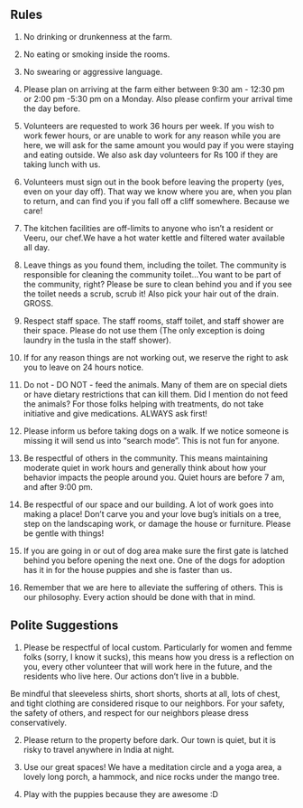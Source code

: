 Rules
----------

1) No drinking or drunkenness at the farm.

2) No eating or smoking inside the rooms.

3) No swearing or aggressive language.

4) Please plan on arriving at the farm either between 9:30 am - 12:30 pm or 2:00 pm -5:30 pm on a Monday. Also please confirm your arrival time the day before.

5) Volunteers are requested to work 36 hours per week. If you wish to work fewer hours, or are unable to work for any reason while you are here, we will ask for the same amount you would pay if you were staying and eating outside. We also ask day volunteers for Rs 100 if they are taking lunch with us.

6) Volunteers must sign out in the book before leaving the property (yes, even on your day off). That way we know where you are, when you plan to return, and can find you if you fall off a cliff somewhere. Because we care!

7) The kitchen facilities are off-limits to anyone who isn’t a resident or Veeru, our chef.We have a hot water kettle and filtered water available all day.

8) Leave things as you found them, including the toilet. The community is responsible for cleaning the community toilet…You want to be part of the community, right? Please be sure to clean behind you and if you see the toilet needs a scrub, scrub it! Also pick your hair out of the drain. GROSS.

9) Respect staff space. The staff rooms, staff toilet, and staff shower are their space. Please do not use them (The only exception is doing laundry in the tusla in the staff shower).

10) If for any reason things are not working out, we reserve the right to ask you to leave on 24 hours notice.

11) Do not - DO NOT - feed the animals. Many of them are on special diets or have dietary restrictions that can kill them. Did I mention do not feed the animals? For those folks helping with treatments, do not take initiative and give medications. ALWAYS ask first!

12) Please inform us before taking dogs on a walk. If we notice someone is missing it will send us into “search mode”. This is not fun for anyone.

13) Be respectful of others in the community. This means maintaining moderate quiet in work hours and generally think about how your behavior impacts the people around you. Quiet hours are before 7 am, and after 9:00 pm.

14) Be respectful of our space and our building. A lot of work goes into making a place! Don’t carve you and your love bug’s initials on a tree, step on the landscaping work, or damage the house or furniture. Please be gentle with things!

15) If you are going in or out of dog area make sure the first gate is latched behind you before opening the next one. One of the dogs for adoption has it in for the house puppies and she is faster than us.

16) Remember that we are here to alleviate the suffering of others. This is our philosophy. Every action should be done with that in mind.



Polite Suggestions
----------

1) Please be respectful of local custom. Particularly for women and femme folks (sorry, I know it sucks), this means how you dress is a reflection on you, every other volunteer that will work here in the future, and the residents who live here. Our actions don’t live in a bubble.


Be mindful that sleeveless shirts, short shorts, shorts at all, lots of chest, and tight clothing are considered risque to our neighbors. For your safety, the safety of others, and respect for our neighbors please dress conservatively.

2) Please return to the property before dark. Our town is quiet, but it is risky to travel anywhere in India at night.

3) Use our great spaces! We have a meditation circle and a yoga area, a lovely long porch, a hammock, and nice rocks under the mango tree. 

4) Play with the puppies because they are awesome :D